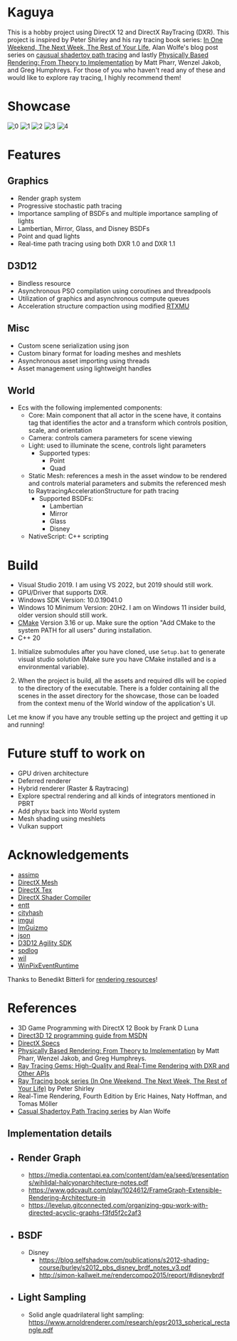 # Kaguya

This is a hobby project using DirectX 12 and DirectX RayTracing (DXR). This project is inspired by Peter Shirley and his ray tracing book series: [In One Weekend, The Next Week, The Rest of Your Life](https://github.com/RayTracing/raytracing.github.io), Alan Wolfe's blog post series on [causual shadertoy path tracing](https://blog.demofox.org/2020/05/25/casual-shadertoy-path-tracing-1-basic-camera-diffuse-emissive/) and lastly [Physically Based Rendering: From Theory to Implementation](http://www.pbr-book.org/) by Matt Pharr, Wenzel Jakob, and Greg Humphreys. For those of you who haven't read any of these and would like to explore ray tracing, I highly recommend them!

# Showcase

![0](/Gallery/hyperion_viewport.png?raw=true "hyperion_viewport")
![1](/Gallery/bedroom_viewport.png?raw=true "bedroom_viewport")
![2](/Gallery/classroom_viewport.png?raw=true "classroom_viewport")
![3](/Gallery/livingroom_viewport.png?raw=true "livingroom_viewport")
![4](/Gallery/glass-of-water_viewport.png?raw=true "glass-of-water_viewport")

# Features

## Graphics

- Render graph system
- Progressive stochastic path tracing
- Importance sampling of BSDFs and multiple importance sampling of lights
- Lambertian, Mirror, Glass, and Disney BSDFs
- Point and quad lights
- Real-time path tracing using both DXR 1.0 and DXR 1.1

## D3D12

- Bindless resource
- Asynchronous PSO compilation using coroutines and threadpools
- Utilization of graphics and asynchronous compute queues
- Acceleration structure compaction using modified [RTXMU](https://github.com/NVIDIAGameWorks/RTXMU)

## Misc

- Custom scene serialization using json
- Custom binary format for loading meshes and meshlets
- Asynchronous asset importing using threads
- Asset management using lightweight handles

## World

- Ecs with the following implemented components:
  - Core: Main component that all actor in the scene have, it contains tag that identifies the actor and a transform which controls position, scale, and orientation
  - Camera: controls camera parameters for scene viewing
  - Light: used to illuminate the scene, controls light parameters
    - Supported types:
      - Point
      - Quad
  - Static Mesh: references a mesh in the asset window to be rendered and controls material parameters and submits the referenced mesh to RaytracingAccelerationStructure for path tracing
    - Supported BSDFs:
      - Lambertian
      - Mirror
      - Glass
      - Disney
  - NativeScript: C++ scripting

# Build

- Visual Studio 2019. I am using VS 2022, but 2019 should still work.
- GPU/Driver that supports DXR.
- Windows SDK Version: 10.0.19041.0
- Windows 10 Minimum Version: 20H2. I am on Windows 11 insider build, older version should still work.
- [CMake](https://cmake.org/) Version 3.16 or up. Make sure the option "Add CMake to the system PATH for all users" during installation.
- C++ 20

1. Initialize submodules after you have cloned, use `Setup.bat` to generate visual studio solution (Make sure you have CMake installed and is a environmental variable).

2. When the project is build, all the assets and required dlls will be copied to the directory of the executable. There is a folder containing all the scenes in the asset directory for the showcase, those can be loaded from the context menu of the World window of the application's UI.

Let me know if you have any trouble setting up the project and getting it up and running!

# Future stuff to work on

- GPU driven architecture
- Deferred renderer
- Hybrid renderer (Raster & Raytracing)
- Explore spectral rendering and all kinds of integrators mentioned in PBRT
- Add physx back into World system
- Mesh shading using meshlets
- Vulkan support

# Acknowledgements

- [assimp](https://github.com/assimp/assimp)
- [DirectX Mesh](https://github.com/microsoft/DirectXMesh)
- [DirectX Tex](https://github.com/microsoft/DirectXTex)
- [DirectX Shader Compiler](https://github.com/microsoft/DirectXShaderCompiler)
- [entt](https://github.com/skypjack/entt)
- [cityhash](https://github.com/google/cityhash)
- [imgui](https://github.com/ocornut/imgui)
- [ImGuizmo](https://github.com/CedricGuillemet/ImGuizmo)
- [json](https://github.com/nlohmann/json.git)
- [D3D12 Agility SDK](https://devblogs.microsoft.com/directx/directx12agility/)
- [spdlog](https://github.com/gabime/spdlog)
- [wil](https://github.com/microsoft/wil)
- [WinPixEventRuntime](https://devblogs.microsoft.com/pix/winpixeventruntime)

Thanks to Benedikt Bitterli for [rendering resources](https://benedikt-bitterli.me/resources/)!

# References

- 3D Game Programming with DirectX 12 Book by Frank D Luna
- [Direct3D 12 programming guide from MSDN](https://docs.microsoft.com/en-us/windows/win32/direct3d12/directx-12-programming-guide)
- [DirectX Specs](https://microsoft.github.io/DirectX-Specs/)
- [Physically Based Rendering: From Theory to Implementation](http://www.pbr-book.org/) by Matt Pharr, Wenzel Jakob, and Greg Humphreys.
- [Ray Tracing Gems: High-Quality and Real-Time Rendering with DXR and Other APIs](http://www.realtimerendering.com/raytracinggems/)
- [Ray Tracing book series (In One Weekend, The Next Week, The Rest of Your Life)](https://github.com/RayTracing/raytracing.github.io) by Peter Shirley
- Real-Time Rendering, Fourth Edition by Eric Haines, Naty Hoffman, and Tomas Möller
- [Casual Shadertoy Path Tracing series](https://blog.demofox.org/) by Alan Wolfe

## Implementation details

- ## Render Graph
  - https://media.contentapi.ea.com/content/dam/ea/seed/presentations/wihlidal-halcyonarchitecture-notes.pdf
  - https://www.gdcvault.com/play/1024612/FrameGraph-Extensible-Rendering-Architecture-in
  - https://levelup.gitconnected.com/organizing-gpu-work-with-directed-acyclic-graphs-f3fd5f2c2af3

- ## BSDF
  - Disney
    - https://blog.selfshadow.com/publications/s2012-shading-course/burley/s2012_pbs_disney_brdf_notes_v3.pdf
    - http://simon-kallweit.me/rendercompo2015/report/#disneybrdf
- ## Light Sampling
  - Solid angle quadrilateral light sampling: https://www.arnoldrenderer.com/research/egsr2013_spherical_rectangle.pdf

